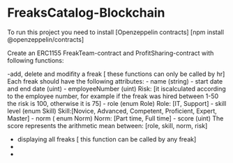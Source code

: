 # FreaksCatalog-Blockchain

To run this project you need to install [Openzeppelin contracts] [npm install @openzeppelin/contracts]

 Create an ERC1155 FreakTeam-contract and ProfitSharing-contract with following functions:
 
  -add, delete and modifity a freak [ these functions can only be called by hr]
    Each freak should have the following attributes:
    - name (string)
    - start date and end date (uint)
    - employeeNumber (uint)      Risk: [it iscalculated according to the employee number, for example if the freak was hired between 1-50 the risk is 100, otherwise it is 75]
    - role (enum Role)           Role: [IT, Support]
    - skill level (enum Skill)   Skill:[Novice, Advanced, Competent, Proficient, Expert, Master]
    - norm ( enum Norm)          Norm: [Part time, Full time]
    - score (uint)      The score represents the arithmetic mean between: [role, skill, norm, risk]
 
 - displaying all freaks [ this function can be called by any freak]
 - 
 - 
 
